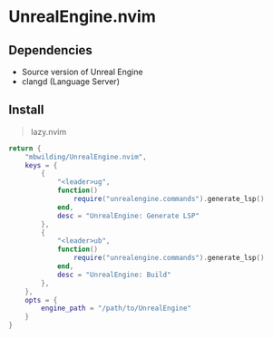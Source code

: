# UnrealEngine.nvim

## Dependencies

- Source version of Unreal Engine
- clangd (Language Server)

## Install

> lazy.nvim
```lua
return {
    "mbwilding/UnrealEngine.nvim",
    keys = {
        {
            "<leader>ug",
            function()
                require("unrealengine.commands").generate_lsp()
            end,
            desc = "UnrealEngine: Generate LSP"
        },
        {
            "<leader>ub",
            function()
                require("unrealengine.commands").generate_lsp()
            end,
            desc = "UnrealEngine: Build"
        },
    },
    opts = {
        engine_path = "/path/to/UnrealEngine"
    }
}
```
